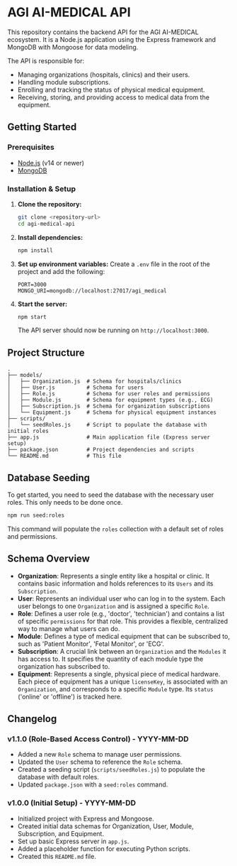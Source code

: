 # AGI AI-MEDICAL API

This repository contains the backend API for the AGI AI-MEDICAL ecosystem. It is a Node.js application using the Express framework and MongoDB with Mongoose for data modeling.

The API is responsible for:
- Managing organizations (hospitals, clinics) and their users.
- Handling module subscriptions.
- Enrolling and tracking the status of physical medical equipment.
- Receiving, storing, and providing access to medical data from the equipment.

## Getting Started

### Prerequisites

- [Node.js](https://nodejs.org/) (v14 or newer)
- [MongoDB](https://www.mongodb.com/try/download/community)

### Installation & Setup

1.  **Clone the repository:**
    ```bash
    git clone <repository-url>
    cd agi-medical-api
    ```

2.  **Install dependencies:**
    ```bash
    npm install
    ```

3.  **Set up environment variables:**
    Create a `.env` file in the root of the project and add the following:
    ```
    PORT=3000
    MONGO_URI=mongodb://localhost:27017/agi_medical
    ```

4.  **Start the server:**
    ```bash
    npm start
    ```
    The API server should now be running on `http://localhost:3000`.

## Project Structure

```
.
├── models/
│   ├── Organization.js  # Schema for hospitals/clinics
│   ├── User.js          # Schema for users
│   ├── Role.js          # Schema for user roles and permissions
│   ├── Module.js        # Schema for equipment types (e.g., ECG)
│   ├── Subscription.js  # Schema for organization subscriptions
│   └── Equipment.js     # Schema for physical equipment instances
├── scripts/
│   └── seedRoles.js     # Script to populate the database with initial roles
├── app.js               # Main application file (Express server setup)
├── package.json         # Project dependencies and scripts
└── README.md            # This file
```

## Database Seeding

To get started, you need to seed the database with the necessary user roles. This only needs to be done once.

```bash
npm run seed:roles
```
This command will populate the `roles` collection with a default set of roles and permissions.

## Schema Overview

-   **Organization**: Represents a single entity like a hospital or clinic. It contains basic information and holds references to its `Users` and its `Subscription`.
-   **User**: Represents an individual user who can log in to the system. Each user belongs to one `Organization` and is assigned a specific `Role`.
-   **Role**: Defines a user role (e.g., 'doctor', 'technician') and contains a list of specific `permissions` for that role. This provides a flexible, centralized way to manage what users can do.
-   **Module**: Defines a type of medical equipment that can be subscribed to, such as 'Patient Monitor', 'Fetal Monitor', or 'ECG'.
-   **Subscription**: A crucial link between an `Organization` and the `Modules` it has access to. It specifies the quantity of each module type the organization has subscribed to.
-   **Equipment**: Represents a single, physical piece of medical hardware. Each piece of equipment has a unique `licenseKey`, is associated with an `Organization`, and corresponds to a specific `Module` type. Its `status` ('online' or 'offline') is tracked here.

## Changelog

### v1.1.0 (Role-Based Access Control) - YYYY-MM-DD

-   Added a new `Role` schema to manage user permissions.
-   Updated the `User` schema to reference the `Role` schema.
-   Created a seeding script (`scripts/seedRoles.js`) to populate the database with default roles.
-   Updated `package.json` with a `seed:roles` command.

### v1.0.0 (Initial Setup) - YYYY-MM-DD

-   Initialized project with Express and Mongoose.
-   Created initial data schemas for Organization, User, Module, Subscription, and Equipment.
-   Set up basic Express server in `app.js`.
-   Added a placeholder function for executing Python scripts.
-   Created this `README.md` file.
